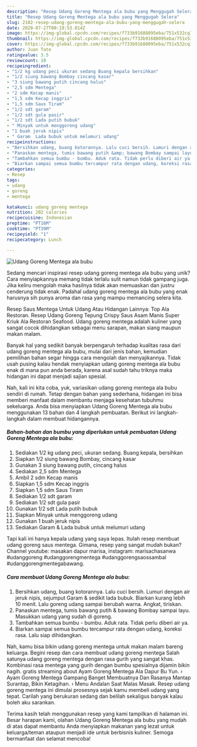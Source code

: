 ```yaml
---
description: "Resep Udang Goreng Mentega ala bubu yang Menggugah Selera"
title: "Resep Udang Goreng Mentega ala bubu yang Menggugah Selera"
slug: 2102-resep-udang-goreng-mentega-ala-bubu-yang-menggugah-selera
date: 2020-07-27T00:19:53.014Z
image: https://img-global.cpcdn.com/recipes/f733b91688095eba/751x532cq70/udang-goreng-mentega-ala-bubu-foto-resep-utama.jpg
thumbnail: https://img-global.cpcdn.com/recipes/f733b91688095eba/751x532cq70/udang-goreng-mentega-ala-bubu-foto-resep-utama.jpg
cover: https://img-global.cpcdn.com/recipes/f733b91688095eba/751x532cq70/udang-goreng-mentega-ala-bubu-foto-resep-utama.jpg
author: Juan Tate
ratingvalue: 3.5
reviewcount: 10
recipeingredient:
- "1/2 kg udang peci ukuran sedang Buang kepala bersihkan"
- "1/2 siung bawang Bombay cincang kasar"
- "3 siung bawang putih cincang halus"
- "2,5 sdm Mentega"
- "2 sdm Kecap manis"
- "1,5 sdm Kecap inggris"
- "1,5 sdm Saus Tiram"
- "1/2 sdt garam"
- "1/2 sdt gula pasir"
- "1/2 sdt Lada putih bubuk"
- " Minyak untuk menggoreng udang"
- "1 buah jeruk nipis"
- " Garam  Lada bubuk untuk melumuri udang"
recipeinstructions:
- "Bersihkan udang, buang kotorannya. Lalu cuci bersih. Lumuri dengan air jeruk nipis, sejumput Garam &amp; sedikit lada bubuk. Biarkan kurang lebih 10 menit. Lalu goreng udang sampai berubah warna. Angkat, tiriskan."
- "Panaskan mentega, tumis bawang putih &amp; bawang Bombay sampai layu. Masukkan udang yang sudah di goreng."
- "Tambahkan semua bumbu - bumbu. Aduk rata. Tidak perlu diberi air ya."
- "Biarkan sampai semua bumbu tercampur rata dengan udang, koreksi rasa. Lalu siap dihidangkan."
categories:
- Resep
tags:
- udang
- goreng
- mentega

katakunci: udang goreng mentega 
nutrition: 202 calories
recipecuisine: Indonesian
preptime: "PT16M"
cooktime: "PT39M"
recipeyield: "1"
recipecategory: Lunch

---
```



![Udang Goreng Mentega ala bubu](https://img-global.cpcdn.com/recipes/f733b91688095eba/751x532cq70/udang-goreng-mentega-ala-bubu-foto-resep-utama.jpg)

Sedang mencari inspirasi resep udang goreng mentega ala bubu yang unik? Cara menyiapkannya memang tidak terlalu sulit namun tidak gampang juga. Jika keliru mengolah maka hasilnya tidak akan memuaskan dan justru cenderung tidak enak. Padahal udang goreng mentega ala bubu yang enak harusnya sih punya aroma dan rasa yang mampu memancing selera kita.

Resep Saus Mentega Untuk Udang Atau Hidangan Lainnya: Top Ala Restoran. Resep Udang Goreng Tepung Crispy Saus Asam Manis Super Kriuk Ala Restoran Seafood. Udang goreng mentega adalah kuliner yang sangat cocok dihidangkan sebagai menu sarapan, makan siang maupun makan malam.

Banyak hal yang sedikit banyak berpengaruh terhadap kualitas rasa dari udang goreng mentega ala bubu, mulai dari jenis bahan, kemudian pemilihan bahan segar hingga cara mengolah dan menyajikannya. Tidak usah pusing kalau hendak menyiapkan udang goreng mentega ala bubu enak di mana pun anda berada, karena asal sudah tahu triknya maka hidangan ini dapat menjadi sajian spesial.


Nah, kali ini kita coba, yuk, variasikan udang goreng mentega ala bubu sendiri di rumah. Tetap dengan bahan yang sederhana, hidangan ini bisa memberi manfaat dalam membantu menjaga kesehatan tubuhmu sekeluarga. Anda bisa menyiapkan Udang Goreng Mentega ala bubu menggunakan 13 bahan dan 4 langkah pembuatan. Berikut ini langkah-langkah dalam membuat hidangannya.

<!--inarticleads1-->

##### Bahan-bahan dan bumbu yang diperlukan untuk pembuatan Udang Goreng Mentega ala bubu:

1. Sediakan 1/2 kg udang peci, ukuran sedang. Buang kepala, bersihkan
1. Siapkan 1/2 siung bawang Bombay, cincang kasar
1. Gunakan 3 siung bawang putih, cincang halus
1. Sediakan 2,5 sdm Mentega
1. Ambil 2 sdm Kecap manis
1. Siapkan 1,5 sdm Kecap inggris
1. Siapkan 1,5 sdm Saus Tiram
1. Sediakan 1/2 sdt garam
1. Sediakan 1/2 sdt gula pasir
1. Gunakan 1/2 sdt Lada putih bubuk
1. Siapkan  Minyak untuk menggoreng udang
1. Gunakan 1 buah jeruk nipis
1. Sediakan  Garam &amp; Lada bubuk untuk melumuri udang


Tapi kali ini hanya kepala udang yang saya lepas. Itulah resep membuat udang goreng saus mentega. Gimana, resep yang sangat mudah bukan? Channel youtube: masakan dapur marisa, instagram: marisachasanwa #udanggoreng #udanggorengmentega #udanggorengsaossambal #udanggorengmentegabawang. 

<!--inarticleads2-->

##### Cara membuat Udang Goreng Mentega ala bubu:

1. Bersihkan udang, buang kotorannya. Lalu cuci bersih. Lumuri dengan air jeruk nipis, sejumput Garam &amp; sedikit lada bubuk. Biarkan kurang lebih 10 menit. Lalu goreng udang sampai berubah warna. Angkat, tiriskan.
1. Panaskan mentega, tumis bawang putih &amp; bawang Bombay sampai layu. Masukkan udang yang sudah di goreng.
1. Tambahkan semua bumbu - bumbu. Aduk rata. Tidak perlu diberi air ya.
1. Biarkan sampai semua bumbu tercampur rata dengan udang, koreksi rasa. Lalu siap dihidangkan.


Nah, kamu bisa bikin udang goreng mentega untuk makan malam bareng keluarga. Begini resep dan cara membuat udang goreng mentega Salah satunya udang goreng mentega dengan rasa gurih yang sangat khas. Kombinasi rasa mentega yang gurih dengan bumbu spesialnya dijamin bikin nagih. gratis streaming about Ayam Goreng Mentega Ala Dapur Bu Yun. › Ayam Goreng Mentega Gampang Banget Membuatnya Dan Rasanya Mantap Surantap, Bikin Ketagihan. › Menu Andalan Saat Malas Masak. Resep udang goreng mentega ini dimulai prosesnya sejak kamu membeli udang yang tepat. Carilah yang berukuran sedang dan belilah sekaligus banyak kalau boleh aku sarankan. 

Terima kasih telah menggunakan resep yang kami tampilkan di halaman ini. Besar harapan kami, olahan Udang Goreng Mentega ala bubu yang mudah di atas dapat membantu Anda menyiapkan makanan yang lezat untuk keluarga/teman ataupun menjadi ide untuk berbisnis kuliner. Semoga bermanfaat dan selamat mencoba!

